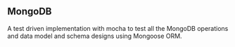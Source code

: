 ## MongoDB

A test driven implementation with mocha to test all the MongoDB operations and data model and schema designs using Mongoose ORM.
